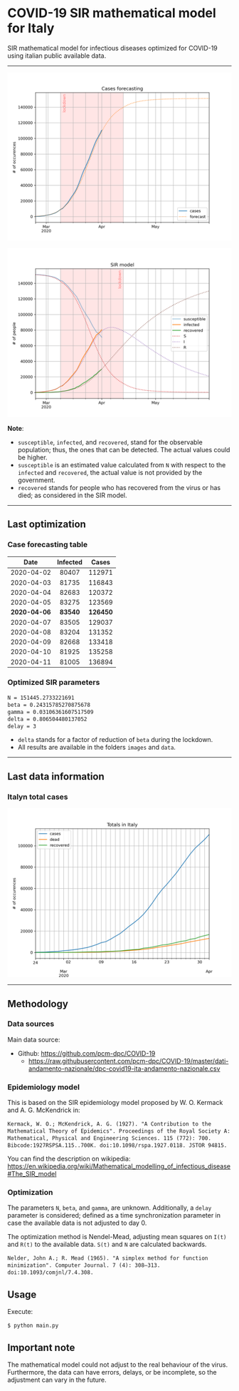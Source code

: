 # COVID-19 SIR mathematical model for Italy

SIR mathematical model for infectious diseases optimized for COVID-19 using italian public available data.

-----

![sir-cases](https://github.com/agastalver/sir-covid-19-italy/raw/master/images/generated-sir-cases.png "SIR Model Cases")

![sir](https://github.com/agastalver/sir-covid-19-italy/raw/master/images/generated-sir.png "SIR Model")

**Note**: 

* `susceptible`, `infected`, and `recovered`, stand for the observable population; thus, the ones that can be detected. The actual values could be higher.
* `susceptible` is an estimated value calculated from `N` with respect to the `infected` and `recovered`, the actual value is not provided by the government.
* `recovered` stands for people who has recovered from the virus or has died; as considered in the SIR model.

-----

## Last optimization

### Case forecasting table

| Date           | Infected  | Cases      |
|:--------------:|:---------:|:----------:|
| 2020-04-02     | 80407     | 112971     |
| 2020-04-03     | 81735     | 116843     |
| 2020-04-04     | 82683     | 120372     |
| 2020-04-05     | 83275     | 123569     |
| **2020-04-06** | **83540** | **126450** |
| 2020-04-07     | 83505     | 129037     |
| 2020-04-08     | 83204     | 131352     |
| 2020-04-09     | 82668     | 133418     |
| 2020-04-10     | 81925     | 135258     |
| 2020-04-11     | 81005     | 136894     |

### Optimized SIR parameters

```
N = 151445.2733221691
beta = 0.24315785270875678
gamma = 0.03106361607517509
delta = 0.806504480137052
delay = 3
```

* `delta` stands for a factor of reduction of `beta` during the lockdown.
* All results are available in the folders `images` and `data`.

-----

## Last data information

### Italyn total cases

![total](https://github.com/agastalver/sir-covid-19-italy/raw/master/images/generated-total.png "Total cases")

-----

## Methodology

### Data sources

Main data source:

* Github: https://github.com/pcm-dpc/COVID-19
  * https://raw.githubusercontent.com/pcm-dpc/COVID-19/master/dati-andamento-nazionale/dpc-covid19-ita-andamento-nazionale.csv

### Epidemiology model

This is based on the SIR epidemiology model proposed by W. O. Kermack and A. G. McKendrick in:

```
Kermack, W. O.; McKendrick, A. G. (1927). "A Contribution to the Mathematical Theory of Epidemics". Proceedings of the Royal Society A: Mathematical, Physical and Engineering Sciences. 115 (772): 700. Bibcode:1927RSPSA.115..700K. doi:10.1098/rspa.1927.0118. JSTOR 94815.
```

You can find the description on wikipedia: https://en.wikipedia.org/wiki/Mathematical_modelling_of_infectious_disease#The_SIR_model

### Optimization

The parameters `N`, `beta`, and `gamma`, are unknown. Additionally, a `delay` parameter is considered; defined as a time synchronization parameter in case the available data is not adjusted to day 0.

The optimization method is Nendel-Mead, adjusting mean squares on `I(t)` and `R(t)` to the available data. `S(t)` and `N` are calculated backwards.

```
Nelder, John A.; R. Mead (1965). "A simplex method for function minimization". Computer Journal. 7 (4): 308–313. doi:10.1093/comjnl/7.4.308.
```

## Usage

Execute:

```
$ python main.py
```

## Important note

The mathematical model could not adjust to the real behaviour of the virus. Furthermore, the data can have errors, delays, or be incomplete, so the adjustment can vary in the future.
